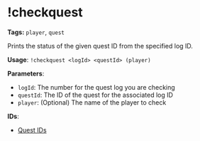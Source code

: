 # !checkquest

**Tags:** `player`, `quest`

Prints the status of the given quest ID from the specified log ID.

**Usage**: `!checkquest <logId> <questId> (player)`

**Parameters**:
- `logId`: The number for the quest log you are checking
- `questId`: The ID of the quest for the associated log ID
- `player`: (Optional) The name of the player to check

**IDs**:
- [Quest IDs](enums/quests.md)
